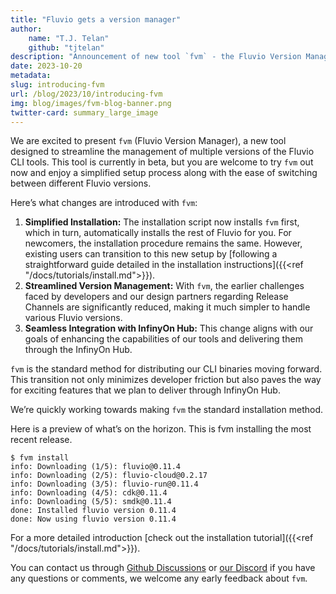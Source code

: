 ```yaml
---
title: "Fluvio gets a version manager"
author:
    name: "T.J. Telan"
    github: "tjtelan"
description: "Announcement of new tool `fvm` - the Fluvio Version Manager CLI"
date: 2023-10-20
metadata: 
slug: introducing-fvm 
url: /blog/2023/10/introducing-fvm
img: blog/images/fvm-blog-banner.png
twitter-card: summary_large_image
---
```


We are excited to present `fvm` (Fluvio Version Manager), a new tool designed to streamline the management of multiple versions of the Fluvio CLI tools. This tool is currently in beta, but you are welcome to try `fvm` out now and enjoy a simplified setup process along with the ease of switching between different Fluvio versions.

Here’s what changes are introduced with `fvm`:

1. **Simplified Installation:** The installation script now installs `fvm` first, which in turn, automatically installs the rest of Fluvio for you. For newcomers, the installation procedure remains the same. However, existing users can transition to this new setup by [following a straightforward guide detailed in the installation instructions]({{<ref "/docs/tutorials/install.md">}}).
2. **Streamlined Version Management:** With `fvm`, the earlier challenges faced by developers and our design partners regarding Release Channels are significantly reduced, making it much simpler to handle various Fluvio versions.
3. **Seamless Integration with InfinyOn Hub:** This change aligns with our goals of enhancing the capabilities of our tools and delivering them through the InfinyOn Hub.

`fvm` is the standard method for distributing our CLI binaries moving forward. This transition not only minimizes developer friction but also paves the way for exciting features that we plan to deliver through InfinyOn Hub.

We’re quickly working towards making `fvm` the standard installation method.

Here is a preview of what’s on the horizon. This is fvm installing the most recent release.

```shell
$ fvm install
info: Downloading (1/5): fluvio@0.11.4
info: Downloading (2/5): fluvio-cloud@0.2.17
info: Downloading (3/5): fluvio-run@0.11.4
info: Downloading (4/5): cdk@0.11.4
info: Downloading (5/5): smdk@0.11.4
done: Installed fluvio version 0.11.4
done: Now using fluvio version 0.11.4
```

For a more detailed introduction [check out the installation tutorial]({{<ref "/docs/tutorials/install.md">}}).

You can contact us through [Github Discussions](https://github.com/infinyon/fluvio/discussions) or [our Discord](https://discordapp.com/invite/bBG2dTz) if you have any questions or comments, we welcome any early feedback about `fvm`.